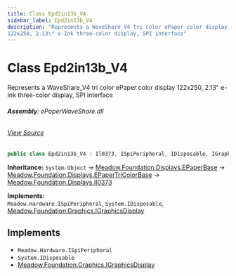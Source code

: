 ```yaml
---
title: Class Epd2in13b_V4
sidebar_label: Epd2in13b_V4
description: "Represents a WaveShare_V4 tri color ePaper color display
122x250, 2.13\" e-Ink three-color display, SPI interface"
---
```

# Class Epd2in13b_V4
Represents a WaveShare_V4 tri color ePaper color display
122x250, 2.13" e-Ink three-color display, SPI interface

###### **Assembly**: ePaperWaveShare.dll
###### [View Source](https://github.com/WildernessLabs/Meadow.Foundation.git/blob/develop/Source/Meadow.Foundation.Peripherals/Displays.ePaperWaveShare/Driver/Drivers/Epd2in13b_V4.cs#L9)
```csharp title="Declaration"
public class Epd2in13b_V4 : Il0373, ISpiPeripheral, IDisposable, IGraphicsDisplay
```
**Inheritance:** `System.Object` -> [Meadow.Foundation.Displays.EPaperBase](../Meadow.Foundation.Displays/EPaperBase) -> [Meadow.Foundation.Displays.EPaperTriColorBase](../Meadow.Foundation.Displays/EPaperTriColorBase) -> [Meadow.Foundation.Displays.Il0373](../Meadow.Foundation.Displays/Il0373)

**Implements:**  
`Meadow.Hardware.ISpiPeripheral`, `System.IDisposable`, [Meadow.Foundation.Graphics.IGraphicsDisplay](../Meadow.Foundation.Graphics/IGraphicsDisplay)


## Implements

* `Meadow.Hardware.ISpiPeripheral`
* `System.IDisposable`
* [Meadow.Foundation.Graphics.IGraphicsDisplay](../Meadow.Foundation.Graphics/IGraphicsDisplay)
